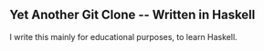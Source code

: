 Yet Another Git Clone -- Written in Haskell
-------------------------------------------

I write this mainly for educational purposes, to learn Haskell.
